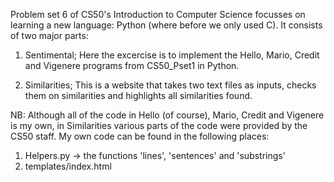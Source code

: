 Problem set 6 of CS50's Introduction to Computer Science focusses on learning a new language: Python (where before we only used C).
It consists of two major parts:

1. Sentimental; Here the excercise is to implement the Hello, Mario, Credit and Vigenere programs from CS50_Pset1 in Python.

2. Similarities; This is a website that takes two text files as inputs, checks them on similarities and highlights all similarities found.

NB: Although all of the code in Hello (of course), Mario, Credit and Vigenere is my own, in Similarities various parts of the code were provided by the CS50 staff. My own code can be found in the following places:

1. Helpers.py -> the functions 'lines', 'sentences' and 'substrings'
2. templates/index.html
